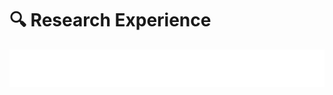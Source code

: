 # 🔍 Research Experience
<embed src="/ResearchDetails2.pdf#toolbar=0&navpanes=0" type="application/pdf" width="100%" height="60px" />
